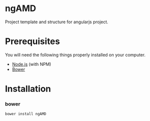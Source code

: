 ngAMD
==========
Project template and structure for angularjs project.

Prerequisites
==========
You will need the following things properly installed on your computer.

* [Node.js](http://nodejs.org/) (with NPM)
* [Bower](http://bower.io/)

Installation
==========

### bower
    bower install ngAMD

